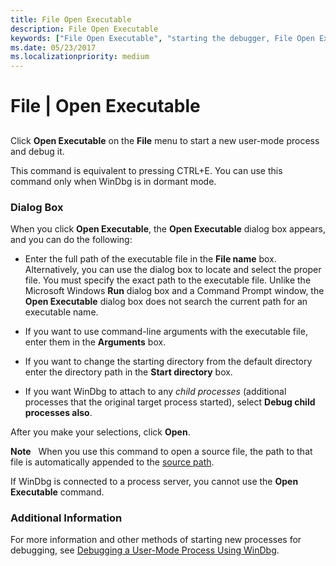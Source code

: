```yaml
---
title: File Open Executable
description: File Open Executable
keywords: ["File Open Executable", "starting the debugger, File Open Executable"]
ms.date: 05/23/2017
ms.localizationpriority: medium
---
```


# File | Open Executable


## <span id="ddk_file_open_executable_dbg"></span><span id="DDK_FILE_OPEN_EXECUTABLE_DBG"></span>


Click **Open Executable** on the **File** menu to start a new user-mode process and debug it.

This command is equivalent to pressing CTRL+E. You can use this command only when WinDbg is in dormant mode.

### <span id="dialog_box"></span><span id="DIALOG_BOX"></span>Dialog Box

When you click **Open Executable**, the **Open Executable** dialog box appears, and you can do the following:

-   Enter the full path of the executable file in the **File name** box. Alternatively, you can use the dialog box to locate and select the proper file. You must specify the exact path to the executable file. Unlike the Microsoft Windows **Run** dialog box and a Command Prompt window, the **Open Executable** dialog box does not search the current path for an executable name.

-   If you want to use command-line arguments with the executable file, enter them in the **Arguments** box.

-   If you want to change the starting directory from the default directory enter the directory path in the **Start directory** box.

-   If you want WinDbg to attach to any *child processes* (additional processes that the original target process started), select **Debug child processes also**.

After you make your selections, click **Open**.

**Note**   When you use this command to open a source file, the path to that file is automatically appended to the [source path](source-path.md).

 

If WinDbg is connected to a process server, you cannot use the **Open Executable** command.

### <span id="additional_information"></span><span id="ADDITIONAL_INFORMATION"></span>Additional Information

For more information and other methods of starting new processes for debugging, see [Debugging a User-Mode Process Using WinDbg](debugging-a-user-mode-process-using-windbg.md).

 

 






